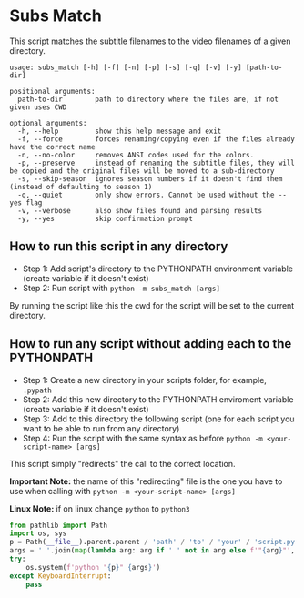 # Subs Match

This script matches the subtitle filenames to the video filenames of a given directory.

```
usage: subs_match [-h] [-f] [-n] [-p] [-s] [-q] [-v] [-y] [path-to-dir]

positional arguments:
  path-to-dir        path to directory where the files are, if not given uses CWD

optional arguments:
  -h, --help         show this help message and exit
  -f, --force        forces renaming/copying even if the files already have the correct name
  -n, --no-color     removes ANSI codes used for the colors.
  -p, --preserve     instead of renaming the subtitle files, they will be copied and the original files will be moved to a sub-directory
  -s, --skip-season  ignores season numbers if it doesn't find them (instead of defaulting to season 1)
  -q, --quiet        only show errors. Cannot be used without the --yes flag
  -v, --verbose      also show files found and parsing results
  -y, --yes          skip confirmation prompt
```

## How to run this script in any directory

- Step 1: Add script's directory to the PYTHONPATH environment variable (create variable if it doesn't exist)
- Step 2: Run script with `python -m subs_match [args]`

By running the script like this the cwd for the script will be set to the current directory.

## How to run any script without adding each to the PYTHONPATH

- Step 1: Create a new directory in your scripts folder, for example, `.pypath`
- Step 2: Add this new directory to the PYTHONPATH enviroment variable (create variable if it doesn't exist)
- Step 3: Add to this directory the following script (one for each script you want to be able to run from any directory)
- Step 4: Run the script with the same syntax as before `python -m <your-script-name> [args]`

This script simply "redirects" the call to the correct location.

**Important Note:** the name of this "redirecting" file is the one you have to use when calling with `python -m <your-script-name> [args]`

**Linux Note:** if on linux change `python` to `python3`
```py
from pathlib import Path
import os, sys
p = Path(__file__).parent.parent / 'path' / 'to' / 'your' / 'script.py'
args = ' '.join(map(lambda arg: arg if ' ' not in arg else f'"{arg}"', sys.argv[1:]))
try:
    os.system(f'python "{p}" {args}')
except KeyboardInterrupt:
    pass
```
